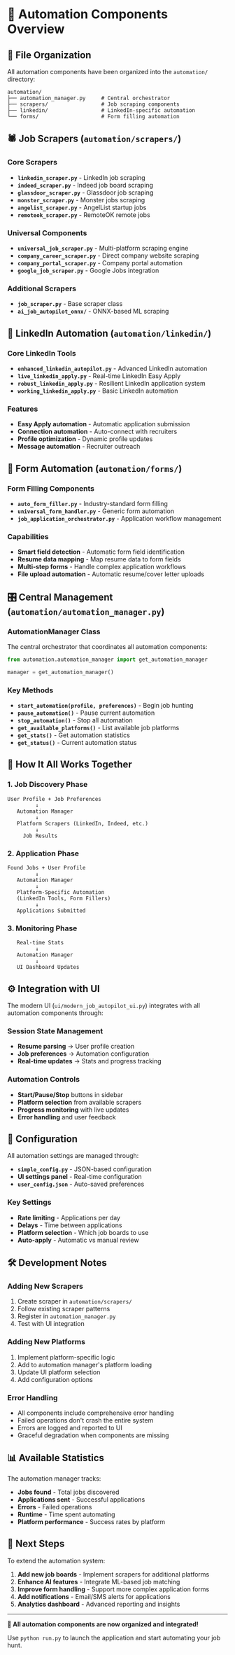 # 🤖 Automation Components Overview

## 📁 File Organization

All automation components have been organized into the `automation/` directory:

```
automation/
├── automation_manager.py     # Central orchestrator
├── scrapers/                 # Job scraping components
├── linkedin/                 # LinkedIn-specific automation
└── forms/                    # Form filling automation
```

## 🕷️ **Job Scrapers** (`automation/scrapers/`)

### Core Scrapers
- **`linkedin_scraper.py`** - LinkedIn job scraping
- **`indeed_scraper.py`** - Indeed job board scraping  
- **`glassdoor_scraper.py`** - Glassdoor job scraping
- **`monster_scraper.py`** - Monster jobs scraping
- **`angelist_scraper.py`** - AngelList startup jobs
- **`remoteok_scraper.py`** - RemoteOK remote jobs

### Universal Components
- **`universal_job_scraper.py`** - Multi-platform scraping engine
- **`company_career_scraper.py`** - Direct company website scraping
- **`company_portal_scraper.py`** - Company portal automation
- **`google_job_scraper.py`** - Google Jobs integration

### Additional Scrapers
- **`job_scraper.py`** - Base scraper class
- **`ai_job_autopilot_onnx/`** - ONNX-based ML scraping

## 🔗 **LinkedIn Automation** (`automation/linkedin/`)

### Core LinkedIn Tools
- **`enhanced_linkedin_autopilot.py`** - Advanced LinkedIn automation
- **`live_linkedin_apply.py`** - Real-time LinkedIn Easy Apply
- **`robust_linkedin_apply.py`** - Resilient LinkedIn application system
- **`working_linkedin_apply.py`** - Basic LinkedIn automation

### Features
- **Easy Apply automation** - Automatic application submission
- **Connection automation** - Auto-connect with recruiters
- **Profile optimization** - Dynamic profile updates
- **Message automation** - Recruiter outreach

## 📝 **Form Automation** (`automation/forms/`)

### Form Filling Components
- **`auto_form_filler.py`** - Industry-standard form filling
- **`universal_form_handler.py`** - Generic form automation
- **`job_application_orchestrator.py`** - Application workflow management

### Capabilities
- **Smart field detection** - Automatic form field identification
- **Resume data mapping** - Map resume data to form fields
- **Multi-step forms** - Handle complex application workflows
- **File upload automation** - Automatic resume/cover letter uploads

## 🎛️ **Central Management** (`automation/automation_manager.py`)

### AutomationManager Class
The central orchestrator that coordinates all automation components:

```python
from automation.automation_manager import get_automation_manager

manager = get_automation_manager()
```

### Key Methods
- **`start_automation(profile, preferences)`** - Begin job hunting
- **`pause_automation()`** - Pause current automation
- **`stop_automation()`** - Stop all automation
- **`get_available_platforms()`** - List available job platforms
- **`get_stats()`** - Get automation statistics
- **`get_status()`** - Current automation status

## 🚀 **How It All Works Together**

### 1. **Job Discovery Phase**
```
User Profile + Job Preferences
         ↓
   Automation Manager
         ↓
   Platform Scrapers (LinkedIn, Indeed, etc.)
         ↓
     Job Results
```

### 2. **Application Phase**
```
Found Jobs + User Profile
         ↓
   Automation Manager
         ↓
   Platform-Specific Automation
   (LinkedIn Tools, Form Fillers)
         ↓
   Applications Submitted
```

### 3. **Monitoring Phase**
```
   Real-time Stats
         ↓
   Automation Manager
         ↓
   UI Dashboard Updates
```

## ⚙️ **Integration with UI**

The modern UI (`ui/modern_job_autopilot_ui.py`) integrates with all automation components through:

### Session State Management
- **Resume parsing** → User profile creation
- **Job preferences** → Automation configuration
- **Real-time updates** → Stats and progress tracking

### Automation Controls
- **Start/Pause/Stop** buttons in sidebar
- **Platform selection** from available scrapers
- **Progress monitoring** with live updates
- **Error handling** and user feedback

## 🔧 **Configuration**

All automation settings are managed through:
- **`simple_config.py`** - JSON-based configuration
- **UI settings panel** - Real-time configuration
- **`user_config.json`** - Auto-saved preferences

### Key Settings
- **Rate limiting** - Applications per day
- **Delays** - Time between applications
- **Platform selection** - Which job boards to use
- **Auto-apply** - Automatic vs manual review

## 🛠️ **Development Notes**

### Adding New Scrapers
1. Create scraper in `automation/scrapers/`
2. Follow existing scraper patterns
3. Register in `automation_manager.py`
4. Test with UI integration

### Adding New Platforms
1. Implement platform-specific logic
2. Add to automation manager's platform loading
3. Update UI platform selection
4. Add configuration options

### Error Handling
- All components include comprehensive error handling
- Failed operations don't crash the entire system
- Errors are logged and reported to UI
- Graceful degradation when components are missing

## 📊 **Available Statistics**

The automation manager tracks:
- **Jobs found** - Total jobs discovered
- **Applications sent** - Successful applications
- **Errors** - Failed operations
- **Runtime** - Time spent automating
- **Platform performance** - Success rates by platform

## 🎯 **Next Steps**

To extend the automation system:
1. **Add new job boards** - Implement scrapers for additional platforms
2. **Enhance AI features** - Integrate ML-based job matching
3. **Improve form handling** - Support more complex application forms
4. **Add notifications** - Email/SMS alerts for applications
5. **Analytics dashboard** - Advanced reporting and insights

---

**🎉 All automation components are now organized and integrated!**

Use `python run.py` to launch the application and start automating your job hunt.